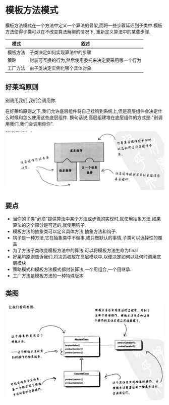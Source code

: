 # 模板方法模式
模板方法模式在一个方法中定义一个算法的骨架,而将一些步骤延迟到子类中.模板方法使得子类可以在不改变算法解绑的情况下,
重新定义算法中的某些步骤.

模式|叙述
---|---
模板方法|子类决定如何实现算法中的步骤
策略|封装可互换的行为,然后使用委托来决定要采用哪一个行为
工厂方法|由子类决定实例化哪个具体对象

## 好莱坞原则
别调用我们,我们会调用你.

在好莱坞原则之下,我们允许底层组件将自己挂钩到系统上,但是高层组件会决定什么时候和怎么使用这些底层组件.
换句话说,高层组建堆在底层组件的方式是:"别调用我们,我们会调用你你".

![Class Graph](/code/src/main/java/com/siyehua/chapter8/chapter8_002.jpg)


## 要点
 * 当你的子类"必须"提供算法中某个方法或步骤的实现时,就使用抽象方法.如果算法的这个部分是可选的,就使用钩子.
 * 模板方法的抽象类可以定义具体方法,抽象方法和钩子.
 * 钩子是一种方法,它在抽象类中不做事,或只做默认的事情,子类可以选择性的覆盖
 * 为了方法子类改变模板方法中的算法,可以将模板方法生命为final
 * 好莱坞原则告诉我们,将决策权放在高层模块中,以便决定如何以及何时调用底层模块
 * 策略模式和模板方法模式都封装算法,一个用组合,一个用继承.
 * 工厂方法是模板方法的一种特殊版本

## 类图
![Class Graph](/code/src/main/java/com/siyehua/chapter8/chapter8_001.jpg)
